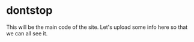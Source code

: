 # dontstop

This will be the main code of the site. Let's upload some info here so that we can all see it.
